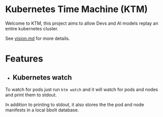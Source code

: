# Kubernetes Time Machine (KTM)

Welcome to KTM, this project aims to allow Devs and AI models replay an entire kubernetes cluster.

See [vision.md](./vision.md) for more details.


# Features

- ## Kubernetes watch

To watch for pods just run `ktm watch` and it will watch for pods and nodes and print them to stdout.

In addition to printing to stdout, it also stores the the pod and node manifests in a local bbolt database.